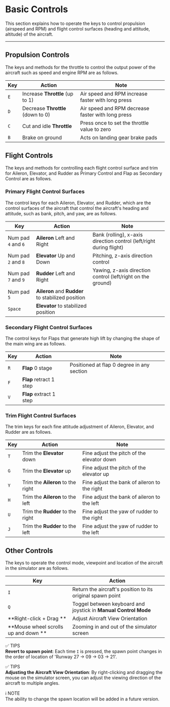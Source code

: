 # Basic Controls
This section explains how to operate the keys to control propulsion (airspeed and RPM) and flight control surfaces (heading and attitude, altitude) of the aircraft.

---

## Propulsion Controls
The keys and methods for the throttle to control the output power of the aircraft such as speed and engine RPM are as follows.

| Key | Action | Note |
| ----------------------- | -------------------------------------- | -------------------------------------- |
| `E`            | Increase **Throttle** (up to 1) | Air speed and RPM increase faster with long press |
| `D`            | Decrease **Throttle** (down to 0) | Air speed and RPM decrease faster with long press |
| `C`            | Cut and idle **Throttle** | Press once to set the throttle value to zero |
| `B`            |  Brake on ground | Acts on landing gear brake pads |

 
## Flight Controls
The keys and methods for controlling each flight control surface and trim for Aileron, Elevator, and Rudder as Primary Control and Flap as Secondary Control are as follows.

### Primary Flight Control Surfaces
The control keys for each Aileron, Elevator, and Rudder, which are the control surfaces of the aircraft that control the aircraft's heading and attitude, such as bank, pitch, and yaw, are as follows.


| Key | Action | Note |
| ----------------------- | -------------------------------------- | -------------------------------------- |
| Num pad `4` and `6`            | **Aileron** Left and Right | Bank (rolling), x-axis direction control (left/right during flight)  |
| Num pad `2` and `8`           | **Elevator** Up and Down | Pitching, z-axis direction control |
| Num pad `7` and `9`           | **Rudder** Left and Right | Yawing, z-axis direction control (left/right on the ground) |
| Num pad `5`        | **Aileron** and **Rudder** to stabilized position | |
| `Space`        | **Elevator** to stabilized position | |


### Secondary Flight Control Surfaces
The control keys for Flaps that generate high lift by changing the shape of the main wing are as follows.


| Key | Action | Note |
| ----------------------- | -------------------------------------- | -------------------------------------- |
| `R`            | **Flap** 0 stage | Positioned at flap 0 degree in any section  |
| `F`            | **Flap** retract 1 step |  |
| `V`            | **Flap** extract 1 step |  |


### Trim Flight Control Surfaces
The trim keys for each fine attitude adjustment of Aileron, Elevator, and Rudder are as follows.

| Key | Action | Note |
| ----------------------- | -------------------------------------- | -------------------------------------- |
| `T`            | Trim the **Elevator** down | Fine adjust the pitch of the elevator down |
| `G`            | Trim the **Elevator** up | Fine adjust the pitch of the elevator up | 
| `Y`            | Trim the **Aileron** to the right  | Fine adjust the bank of aileron to the right |
| `H`            | Trim the **Aileron** to the left  | Fine adjust the bank of aileron to the left |
| `U`            | Trim the **Rudder** to the right  | Fine adjust the yaw of rudder to the right |
| `J`            | Trim the **Rudder** to the left  | Fine adjust the yaw of rudder to the left 
 
## Other Controls
The keys to operate the control mode, viewpoint and location of the aircraft in the simulator are as follows.

| Key | Action |
| ----------------------- | -------------------------------------- |
| `I`            | Return the aircraft's position to its original spawn point | |
| `Q`            | Toggel between keyboard and joystick in **Manual Control Mode** |
| **Right-click + Drag ** | Adjust Aircraft View Orientation |
| **Mouse wheel scrolls up and down ** | Zooming in and out of the simulator screen |

<div markdown="span" class="bs-callout bs-callout-success">
✅ <span class = "suc-calloutTitle"> TIPS </span> <br>
<b>Revert to spawn point</b>: Each time <code>I</code> is pressed, the spawn point changes in the order of location of 'Runway 27 → 09 → 03 → 21'.
</div>
<p></p>
<div markdown="span" class="bs-callout bs-callout-success">
✅ <span class = "suc-calloutTitle"> TIPS </span> <br>
<b>Adjusting the Aircraft View Orientation</b>: By right-clicking and dragging the mouse on the simulator screen, you can adjust the viewing direction of the aircraft to multiple angles.
</div>
<p></p>
<div markdown="span" class="bs-callout bs-callout-primary">
ℹ️ <span class = "not-calloutTitle"> NOTE </span> <br>
The ability to change the spawn location will be added in a future version.
</div>

<Br>